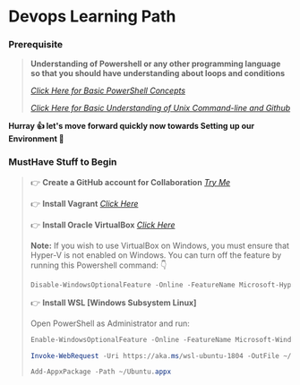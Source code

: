 # Devops Learning Path


### Prerequisite
> **Understanding of Powershell or any other programming language so that you should have understanding about loops and conditions**
>
> *[Click Here for Basic PowerShell Concepts](https://github.com/hclpandv/powershell-training-material)*
>
> *[Click Here for Basic Understanding of Unix Command-line and Github](https://github.com/AgileAshwani/Linux-Basics-commands)*

**Hurray :+1: let's move forward quickly now towards Setting up our Environment :runner:**

### MustHave Stuff to Begin
> :point_right: **Create a GitHub account for Collaboration** *[Try Me](https://github.com/join)*
>
> :point_right: **Install Vagrant** *[Click Here](https://www.vagrantup.com/downloads.html)*
>
> :point_right: **Install Oracle VirtualBox** *[Click Here](https://www.virtualbox.org/wiki/Downloads)*
>
> **Note:** If you wish to use VirtualBox on Windows, you must ensure that Hyper-V is not enabled on Windows. You can turn off the feature by running this Powershell command:
> :point_down:
> ```Powershell
> Disable-WindowsOptionalFeature -Online -FeatureName Microsoft-Hyper-V-All
> ```
>
> :point_right: **Install WSL [Windows Subsystem Linux]**
>
> Open PowerShell as Administrator and run:
> ```powershell
> Enable-WindowsOptionalFeature -Online -FeatureName Microsoft-Windows-Subsystem-Linux
> ```
> ```powershell
> Invoke-WebRequest -Uri https://aka.ms/wsl-ubuntu-1804 -OutFile ~/Ubuntu.appx -UseBasicParsing
> ```
> ```powershell
> Add-AppxPackage -Path ~/Ubuntu.appx
> ```
